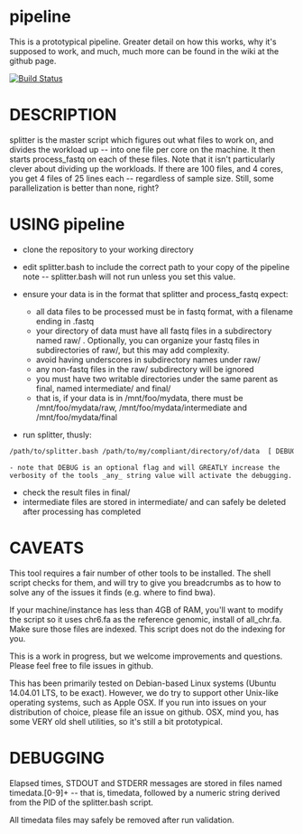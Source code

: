 pipeline
========
This is a prototypical pipeline.  Greater detail on how this works, why it's supposed to work, and much, much more can be found in the wiki at the github page.

[![Build Status](https://travis-ci.org/nmdp-bioinformatics/pipeline.svg?branch=master)](https://travis-ci.org/nmdp-bioinformatics/pipeline)


DESCRIPTION
========
splitter is the master script which figures out what files to work on, and divides the workload up -- into one file per core on the machine.  It then starts process_fastq on each of these files.  Note that it isn't particularly clever about dividing up the workloads.  If there are 100 files, and 4 cores, you get 4 files of 25 lines each -- regardless of sample size.  Still, some parallelization is better than none, right?

USING pipeline
========

 - clone the repository to your working directory
 - edit splitter.bash to include the correct path to your copy of the pipeline
    note -- splitter.bash will not run unless you set this value.
 - ensure your data is in the format that splitter and process_fastq expect:
     - all data files to be processed must be in fastq format, with a filename ending in .fastq
     - your directory of data must have all fastq files in a subdirectory named raw/ .  Optionally, you can organize your fastq files in subdirectories of raw/, but this may add complexity.
     - avoid having underscores in subdirectory names under raw/
     - any non-fastq files in the raw/ subdirectory will be ignored
     - you must have two writable directories under the same parent as final, named intermediate/ and final/
     - that is, if your data is in /mnt/foo/mydata, there must be /mnt/foo/mydata/raw, /mnt/foo/mydata/intermediate and /mnt/foo/mydata/final

 - run splitter, thusly:
```bash
/path/to/splitter.bash /path/to/my/compliant/directory/of/data  [ DEBUG ]
```
    - note that DEBUG is an optional flag and will GREATLY increase the verbosity of the tools _any_ string value will activate the debugging.

  - check the result files in final/
  - intermediate files are stored in intermediate/ and can safely be deleted after processing has completed

CAVEATS
========
This tool requires a fair number of other tools to be installed.  The shell script checks for them, and will try to give you breadcrumbs as to how to solve any of the issues it finds (e.g. where to find bwa).

If your machine/instance has less than 4GB of RAM, you'll want to modify the script so it uses chr6.fa as the reference genomic, install of all_chr.fa.   Make sure those files are indexed.  This script does not do the indexing for you.

This is a work in progress, but we welcome improvements and questions.  Please feel free to file issues in github.

This has been primarily tested on Debian-based Linux systems (Ubuntu 14.04.01 LTS, to be exact).  However, we do try to support other Unix-like operating systems, such as Apple OSX.  If you run into issues on your distribution of choice, please file an issue on github.  OSX, mind you, has some VERY old shell utilities, so it's still a bit prototypical.

DEBUGGING
========
Elapsed times, STDOUT and STDERR messages are stored in files named timedata.[0-9]+ -- that is, timedata, followed by a numeric string derived from the PID of the splitter.bash script. 

All timedata files may safely be removed after  run validation.
